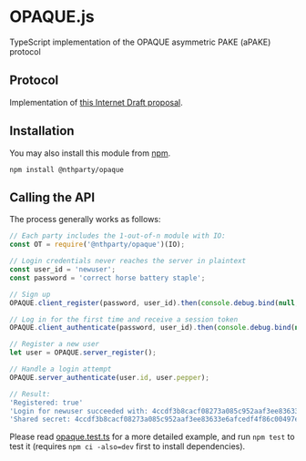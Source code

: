 # OPAQUE.js
TypeScript implementation of the OPAQUE asymmetric PAKE (aPAKE) protocol

## Protocol
Implementation of [this Internet Draft proposal](https://datatracker.ietf.org/doc/draft-krawczyk-cfrg-opaque).
<!-- https://eprint.iacr.org/2018/163.pdf -->

<!-- https://link.springer.com/content/pdf/10.1007%2F11535218_33.pdf -->
<!-- https://eprint.iacr.org/2005/176.pdf -->

<!-- cite _ -->

<!-- ## Project Layout

    ├─ lib/
    │  ├─ ot.js
    │  ├─ util.js
    │  └─ crypto.js
    ├─ index.js
    └─ src/
       ├─ example.js
       ├─ io-example.js
       ├─ io-template.js
       └─ ascii.js -->

## Installation

You may also install this module from [npm](https://www.npmjs.com/package/@nthparty/opaque).

```shell
npm install @nthparty/opaque
```

## Calling the API

The process generally works as follows:

```javascript
// Each party includes the 1-out-of-n module with IO:
const OT = require('@nthparty/opaque')(IO);

// Login credentials never reaches the server in plaintext
const user_id = 'newuser';
const password = 'correct horse battery staple';

// Sign up
OPAQUE.client_register(password, user_id).then(console.debug.bind(null, 'Registered:'));

// Log in for the first time and receive a session token
OPAQUE.client_authenticate(password, user_id).then(console.debug.bind(null, 'Shared secret:'));

// Register a new user
let user = OPAQUE.server_register();

// Handle a login attempt
OPAQUE.server_authenticate(user.id, user.pepper);

// Result:
'Registered: true'
'Login for newuser succeeded with: 4ccdf3b8cacf08273a085c952aaf3ee83633e6afcedf4f86c00497e862f43c78'
'Shared secret: 4ccdf3b8cacf08273a085c952aaf3ee83633e6afcedf4f86c00497e862f43c78'
```

Please read [opaque.test.ts](https://github.com/nthparty/opaque/blob/main/test/opaque.test.ts) for a more detailed example, and run `npm test` to test it (requires `npm ci -also=dev` first to install dependencies).
